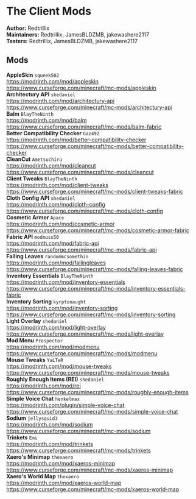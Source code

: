 # The Client Mods
**Author:** Redtrillix  
**Maintainers:** Redtrillix, JamesBLDZMB, jakewashere2117  
**Testers:** Redtrillix, JamesBLDZMB, jakewashere2117  
## Mods
**AppleSkin** `squeek502`  
https://modrinth.com/mod/appleskin  
https://www.curseforge.com/minecraft/mc-mods/appleskin  
**Architectury API** `shedaniel`  
https://modrinth.com/mod/architectury-api  
https://www.curseforge.com/minecraft/mc-mods/architectury-api  
**Balm** `BlayTheNinth`  
https://modrinth.com/mod/balm  
https://www.curseforge.com/minecraft/mc-mods/balm-fabric  
**Better Compatibility Checker** `Gaz492`  
https://modrinth.com/mod/better-compatibility-checker  
https://www.curseforge.com/minecraft/mc-mods/better-compatibility-checker  
**CleanCut** `Ametsuchiru`  
https://modrinth.com/mod/cleancut  
https://www.curseforge.com/minecraft/mc-mods/cleancut  
**Client Tweaks** `BlayTheNinth`  
https://modrinth.com/mod/client-tweaks  
https://www.curseforge.com/minecraft/mc-mods/client-tweaks-fabric  
**Cloth Config API** `shedaniel`  
https://modrinth.com/mod/cloth-config  
https://www.curseforge.com/minecraft/mc-mods/cloth-config  
**Cosmetic Armor** `Apace`  
https://modrinth.com/mod/cosmetic-armor  
https://www.curseforge.com/minecraft/mc-mods/cosmetic-armor-fabric  
**Fabric API** `modmuss50`  
https://modrinth.com/mod/fabric-api  
https://www.curseforge.com/minecraft/mc-mods/fabric-api  
**Falling Leaves** `randommcsomethin`  
https://modrinth.com/mod/fallingleaves  
https://www.curseforge.com/minecraft/mc-mods/falling-leaves-fabric  
**Inventory Essentials** `BlayTheNinth`  
https://modrinth.com/mod/inventory-essentials  
https://www.curseforge.com/minecraft/mc-mods/inventory-essentials-fabric  
**Inventory Sorting** `kyrptonaught`  
https://modrinth.com/mod/inventory-sorting  
https://www.curseforge.com/minecraft/mc-mods/inventory-sorting  
**Light Overlay** `shedaniel`  
https://modrinth.com/mod/light-overlay  
https://www.curseforge.com/minecraft/mc-mods/light-overlay  
**Mod Menu** `Prospector`  
https://modrinth.com/mod/modmenu  
https://www.curseforge.com/minecraft/mc-mods/modmenu  
**Mouse Tweaks** `YaLTeR`  
https://modrinth.com/mod/mouse-tweaks  
https://www.curseforge.com/minecraft/mc-mods/mouse-tweaks  
**Roughly Enough Items (REI)** `shedaniel`  
https://modrinth.com/mod/rei  
https://www.curseforge.com/minecraft/mc-mods/roughly-enough-items  
**Simple Voice Chat** `henkelmax`  
https://modrinth.com/plugin/simple-voice-chat  
https://www.curseforge.com/minecraft/mc-mods/simple-voice-chat  
**Sodium** `jellysquid3`  
https://modrinth.com/mod/sodium  
https://www.curseforge.com/minecraft/mc-mods/sodium  
**Trinkets** `Emi`  
https://modrinth.com/mod/trinkets  
https://www.curseforge.com/minecraft/mc-mods/trinkets  
**Xaero's Minimap** `thexaero`  
https://modrinth.com/mod/xaeros-minimap  
https://www.curseforge.com/minecraft/mc-mods/xaeros-minimap  
**Xaero's World Map** `thexaero`  
https://modrinth.com/mod/xaeros-world-map  
https://www.curseforge.com/minecraft/mc-mods/xaeros-world-map  
